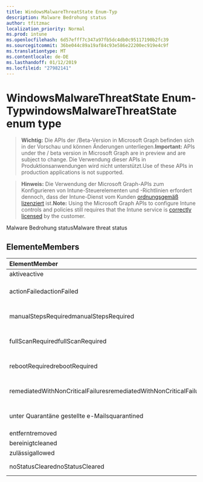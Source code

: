 ```yaml
---
title: WindowsMalwareThreatState Enum-Typ
description: Malware Bedrohung status
author: tfitzmac
localization_priority: Normal
ms.prod: intune
ms.openlocfilehash: 6d57efff7c347a97fb5dc4db0c95117190b2fc39
ms.sourcegitcommit: 36be044c89a19af84c93e586e22200ec919e4c9f
ms.translationtype: MT
ms.contentlocale: de-DE
ms.lasthandoff: 01/12/2019
ms.locfileid: "27982141"
---
```

# <a name="windowsmalwarethreatstate-enum-type"></a><span data-ttu-id="c7aed-103">WindowsMalwareThreatState Enum-Typ</span><span class="sxs-lookup"><span data-stu-id="c7aed-103">windowsMalwareThreatState enum type</span></span>

> <span data-ttu-id="c7aed-104">**Wichtig:** Die APIs der /Beta-Version in Microsoft Graph befinden sich in der Vorschau und können Änderungen unterliegen.</span><span class="sxs-lookup"><span data-stu-id="c7aed-104">**Important:** APIs under the / beta version in Microsoft Graph are in preview and are subject to change.</span></span> <span data-ttu-id="c7aed-105">Die Verwendung dieser APIs in Produktionsanwendungen wird nicht unterstützt.</span><span class="sxs-lookup"><span data-stu-id="c7aed-105">Use of these APIs in production applications is not supported.</span></span>

> <span data-ttu-id="c7aed-106">**Hinweis:** Die Verwendung der Microsoft Graph-APIs zum Konfigurieren von Intune-Steuerelementen und -Richtlinien erfordert dennoch, dass der Intune-Dienst vom Kunden [ordnungsgemäß lizenziert](https://go.microsoft.com/fwlink/?linkid=839381) ist.</span><span class="sxs-lookup"><span data-stu-id="c7aed-106">**Note:** Using the Microsoft Graph APIs to configure Intune controls and policies still requires that the Intune service is [correctly licensed](https://go.microsoft.com/fwlink/?linkid=839381) by the customer.</span></span>

<span data-ttu-id="c7aed-107">Malware Bedrohung status</span><span class="sxs-lookup"><span data-stu-id="c7aed-107">Malware threat status</span></span>
## <a name="members"></a><span data-ttu-id="c7aed-108">Elemente</span><span class="sxs-lookup"><span data-stu-id="c7aed-108">Members</span></span>
|<span data-ttu-id="c7aed-109">Element</span><span class="sxs-lookup"><span data-stu-id="c7aed-109">Member</span></span>|<span data-ttu-id="c7aed-110">Wert</span><span class="sxs-lookup"><span data-stu-id="c7aed-110">Value</span></span>|<span data-ttu-id="c7aed-111">Beschreibung</span><span class="sxs-lookup"><span data-stu-id="c7aed-111">Description</span></span>|
|:---|:---|:---|
|<span data-ttu-id="c7aed-112">aktive</span><span class="sxs-lookup"><span data-stu-id="c7aed-112">active</span></span>|<span data-ttu-id="c7aed-113">0</span><span class="sxs-lookup"><span data-stu-id="c7aed-113">0</span></span>|<span data-ttu-id="c7aed-114">Aktiv</span><span class="sxs-lookup"><span data-stu-id="c7aed-114">Active</span></span>|
|<span data-ttu-id="c7aed-115">actionFailed</span><span class="sxs-lookup"><span data-stu-id="c7aed-115">actionFailed</span></span>|<span data-ttu-id="c7aed-116">1</span><span class="sxs-lookup"><span data-stu-id="c7aed-116">1</span></span>|<span data-ttu-id="c7aed-117">Aktion ist fehlgeschlagen</span><span class="sxs-lookup"><span data-stu-id="c7aed-117">Action failed</span></span>|
|<span data-ttu-id="c7aed-118">manualStepsRequired</span><span class="sxs-lookup"><span data-stu-id="c7aed-118">manualStepsRequired</span></span>|<span data-ttu-id="c7aed-119">2</span><span class="sxs-lookup"><span data-stu-id="c7aed-119">2</span></span>|<span data-ttu-id="c7aed-120">Manuelle Schritte erforderlich</span><span class="sxs-lookup"><span data-stu-id="c7aed-120">Manual steps required</span></span>|
|<span data-ttu-id="c7aed-121">fullScanRequired</span><span class="sxs-lookup"><span data-stu-id="c7aed-121">fullScanRequired</span></span>|<span data-ttu-id="c7aed-122">3</span><span class="sxs-lookup"><span data-stu-id="c7aed-122">3</span></span>|<span data-ttu-id="c7aed-123">Vollständige Überprüfung erforderlich</span><span class="sxs-lookup"><span data-stu-id="c7aed-123">Full scan required</span></span>|
|<span data-ttu-id="c7aed-124">rebootRequired</span><span class="sxs-lookup"><span data-stu-id="c7aed-124">rebootRequired</span></span>|<span data-ttu-id="c7aed-125">4</span><span class="sxs-lookup"><span data-stu-id="c7aed-125">4</span></span>|<span data-ttu-id="c7aed-126">Neustart erforderlich</span><span class="sxs-lookup"><span data-stu-id="c7aed-126">Reboot required</span></span>|
|<span data-ttu-id="c7aed-127">remediatedWithNonCriticalFailures</span><span class="sxs-lookup"><span data-stu-id="c7aed-127">remediatedWithNonCriticalFailures</span></span>|<span data-ttu-id="c7aed-128">5</span><span class="sxs-lookup"><span data-stu-id="c7aed-128">5</span></span>|<span data-ttu-id="c7aed-129">Mit nicht kritische Fehler behoben</span><span class="sxs-lookup"><span data-stu-id="c7aed-129">Remediated with non critical failures</span></span> |
|<span data-ttu-id="c7aed-130">unter Quarantäne gestellte e-Mails</span><span class="sxs-lookup"><span data-stu-id="c7aed-130">quarantined</span></span>|<span data-ttu-id="c7aed-131">6</span><span class="sxs-lookup"><span data-stu-id="c7aed-131">6</span></span>|<span data-ttu-id="c7aed-132">Unter Quarantäne gestellte e-Mails</span><span class="sxs-lookup"><span data-stu-id="c7aed-132">Quarantined</span></span>|
|<span data-ttu-id="c7aed-133">entfernt</span><span class="sxs-lookup"><span data-stu-id="c7aed-133">removed</span></span>|<span data-ttu-id="c7aed-134">7</span><span class="sxs-lookup"><span data-stu-id="c7aed-134">7</span></span>|<span data-ttu-id="c7aed-135">Entfernt</span><span class="sxs-lookup"><span data-stu-id="c7aed-135">Removed</span></span>|
|<span data-ttu-id="c7aed-136">bereinigt</span><span class="sxs-lookup"><span data-stu-id="c7aed-136">cleaned</span></span>|<span data-ttu-id="c7aed-137">8</span><span class="sxs-lookup"><span data-stu-id="c7aed-137">8</span></span>|<span data-ttu-id="c7aed-138">Bereinigt</span><span class="sxs-lookup"><span data-stu-id="c7aed-138">Cleaned</span></span>|
|<span data-ttu-id="c7aed-139">zulässig</span><span class="sxs-lookup"><span data-stu-id="c7aed-139">allowed</span></span>|<span data-ttu-id="c7aed-140">9</span><span class="sxs-lookup"><span data-stu-id="c7aed-140">9</span></span>|<span data-ttu-id="c7aed-141">Zulässig</span><span class="sxs-lookup"><span data-stu-id="c7aed-141">Allowed</span></span>|
|<span data-ttu-id="c7aed-142">noStatusCleared</span><span class="sxs-lookup"><span data-stu-id="c7aed-142">noStatusCleared</span></span>|<span data-ttu-id="c7aed-143">10</span><span class="sxs-lookup"><span data-stu-id="c7aed-143">10</span></span>|<span data-ttu-id="c7aed-144">Kein Status deaktiviert</span><span class="sxs-lookup"><span data-stu-id="c7aed-144">No status cleared</span></span>|





